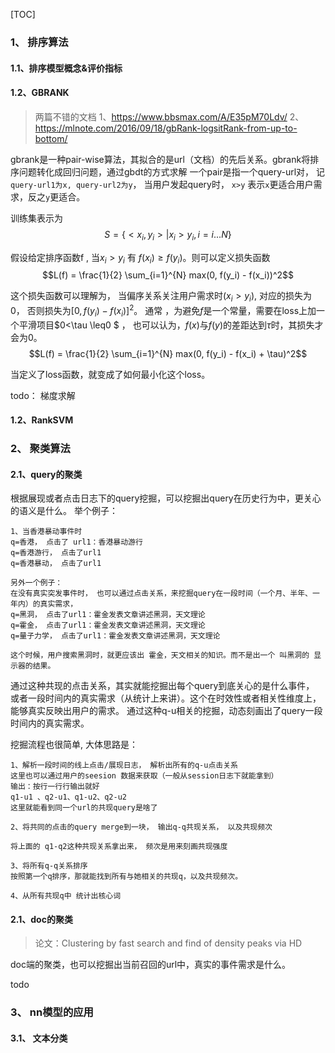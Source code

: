 [TOC]
### 1、 排序算法
#### 1.1、排序模型概念&评价指标

#### 1.2、GBRANK
>两篇不错的文档
>1、https://www.bbsmax.com/A/E35pM70Ldv/
>2、https://mlnote.com/2016/09/18/gbRank-logsitRank-from-up-to-bottom/


gbrank是一种pair-wise算法，其拟合的是url（文档）的先后关系。gbrank将排序问题转化成回归问题，通过gbdt的方式求解
一个pair是指一个query-url对， 记`query-url1为x, query-url2为y`， 当用户发起query时， `x>y` 表示`x`更适合用户需求，反之`y`更适合。

训练集表示为
 $$S=\{<x_i, y_i> | x_i > y_i, i=i...N \}$$

假设给定排序函数f , 当$x_i >y_i$ 有 $f(x_i) \geq f(y_i)$。则可以定义损失函数
$$L(f) = \frac{1}{2} \sum_{i=1}^{N} max(0, f(y_i) - f(x_i))^2$$

这个损失函数可以理解为， 当偏序关系关注用户需求时($x_i > y_i$), 对应的损失为0， 否则损失为$[0, f(y_i) - f(x_i)]^2$。 通常 ，为避免$f$是一个常量，需要在loss上加一个平滑项目$0<\tau \leq0 $ ， 也可以认为，$f(x)$与$f(y)$的差距达到$\tau$时，其损失才会为0。
$$L(f) = \frac{1}{2} \sum_{i=1}^{N} max(0, f(y_i) - f(x_i) + \tau)^2$$ 

当定义了loss函数，就变成了如何最小化这个loss。

todo： 梯度求解

#### 1.2、RankSVM

### 2、 聚类算法
#### 2.1、query的聚类
根据展现或者点击日志下的query挖掘，可以挖掘出query在历史行为中，更关心的语义是什么。
举个例子：
```
1、当香港暴动事件时
q=香港， 点击了 url1：香港暴动游行
q=香港游行， 点击了url1
q=香港暴动， 点击了url1

另外一个例子：
在没有真实突发事件时， 也可以通过点击关系，来挖掘query在一段时间（一个月、半年、一年内）的真实需求，
q=黑洞， 点击了url1：霍金发表文章讲述黑洞，天文理论
q=霍金， 点击了url1：霍金发表文章讲述黑洞，天文理论
q=量子力学， 点击了url1：霍金发表文章讲述黑洞，天文理论

这个时候，用户搜索黑洞时，就更应该出 霍金，天文相关的知识。而不是出一个 叫黑洞的 显示器的结果。

```
通过这种共现的点击关系，其实就能挖掘出每个query到底关心的是什么事件， 或者一段时间内的真实需求（从统计上来讲）。这个在时效性或者相关性维度上，能够真实反映出用户的需求。
通过这种q-u相关的挖掘，动态刻画出了query一段时间内的真实需求。

挖掘流程也很简单, 大体思路是：
```
1、解析一段时间的线上点击/展现日志， 解析出所有的q-u点击关系
这里也可以通过用户的seesion 数据来获取（一般从session日志下就能拿到）
输出：按行一行行输出就好
q1-u1 、q2-u1、q1-u2、q2-u2
这里就能看到同一个url的共现query是啥了

2、将共同的点击的query merge到一块， 输出q-q共现关系， 以及共现频次

将上面的 q1-q2这种共现关系拿出来， 频次是用来刻画共现强度

3、将所有q-q关系排序
按照第一个q排序，那就能找到所有与她相关的共现q，以及共现频次。

4、从所有共现q中 统计出核心词
```

#### 2.1、doc的聚类
> 论文：Clustering by fast search and find of density peaks via HD

doc端的聚类，也可以挖掘出当前召回的url中，真实的事件需求是什么。

todo

### 3、 nn模型的应用
#### 3.1、 文本分类
